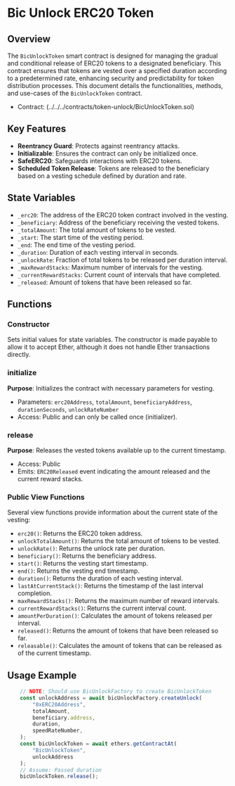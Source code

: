 
# Bic Unlock ERC20 Token
## Overview

The `BicUnlockToken` smart contract is designed for managing the gradual and conditional release of ERC20 tokens to a designated beneficiary. This contract ensures that tokens are vested over a specified duration according to a predetermined rate, enhancing security and predictability for token distribution processes. This document details the functionalities, methods, and use-cases of the `BicUnlockToken` contract.

- Contract: (../../../contracts/token-unlock/BicUnlockToken.sol)

## Key Features

-   **Reentrancy Guard**: Protects against reentrancy attacks.
-   **Initializable**: Ensures the contract can only be initialized once.
-   **SafeERC20**: Safeguards interactions with ERC20 tokens.
-   **Scheduled Token Release**: Tokens are released to the beneficiary based on a vesting schedule defined by duration and rate.

## State Variables

-   `_erc20`: The address of the ERC20 token contract involved in the vesting.
-   `_beneficiary`: Address of the beneficiary receiving the vested tokens.
-   `_totalAmount`: The total amount of tokens to be vested.
-   `_start`: The start time of the vesting period.
-   `_end`: The end time of the vesting period.
-   `_duration`: Duration of each vesting interval in seconds.
-   `_unlockRate`: Fraction of total tokens to be released per duration interval.
-   `_maxRewardStacks`: Maximum number of intervals for the vesting.
-   `_currentRewardStacks`: Current count of intervals that have completed.
-   `_released`: Amount of tokens that have been released so far.

## Functions

### Constructor

Sets initial values for state variables. The constructor is made payable to allow it to accept Ether, although it does not handle Ether transactions directly.

### initialize

**Purpose**: Initializes the contract with necessary parameters for vesting.

-   Parameters: `erc20Address`, `totalAmount`, `beneficiaryAddress`, `durationSeconds`, `unlockRateNumber`
-   Access: Public and can only be called once (initializer).

### release

**Purpose**: Releases the vested tokens available up to the current timestamp.

-   Access: Public
-   Emits: `ERC20Released` event indicating the amount released and the current reward stacks.

### Public View Functions

Several view functions provide information about the current state of the vesting:

-   `erc20()`: Returns the ERC20 token address.
-   `unlockTotalAmount()`: Returns the total amount of tokens to be vested.
-   `unlockRate()`: Returns the unlock rate per duration.
-   `beneficiary()`: Returns the beneficiary address.
-   `start()`: Returns the vesting start timestamp.
-   `end()`: Returns the vesting end timestamp.
-   `duration()`: Returns the duration of each vesting interval.
-   `lastAtCurrentStack()`: Returns the timestamp of the last interval completion.
-   `maxRewardStacks()`: Returns the maximum number of reward intervals.
-   `currentRewardStacks()`: Returns the current interval count.
-   `amountPerDuration()`: Calculates the amount of tokens released per interval.
-   `released()`: Returns the amount of tokens that have been released so far.
-   `releasable()`: Calculates the amount of tokens that can be released as of the current timestamp.

## Usage Example

```ts
	// NOTE: Should use BicUnlockFactory to create BicUnlockToken
	const unlockAddress = await bicUnlockFactory.createUnlock(
        "0xERC20Address",
        totalAmount,
        beneficiary.address,
		duration,
        speedRateNumber,
    );
	const bicUnlockToken = await ethers.getContractAt(
        "BicUnlockToken",
        unlockAddress
    );
	// Assume: Passed duration
	bicUnlockToken.release();
``` 
